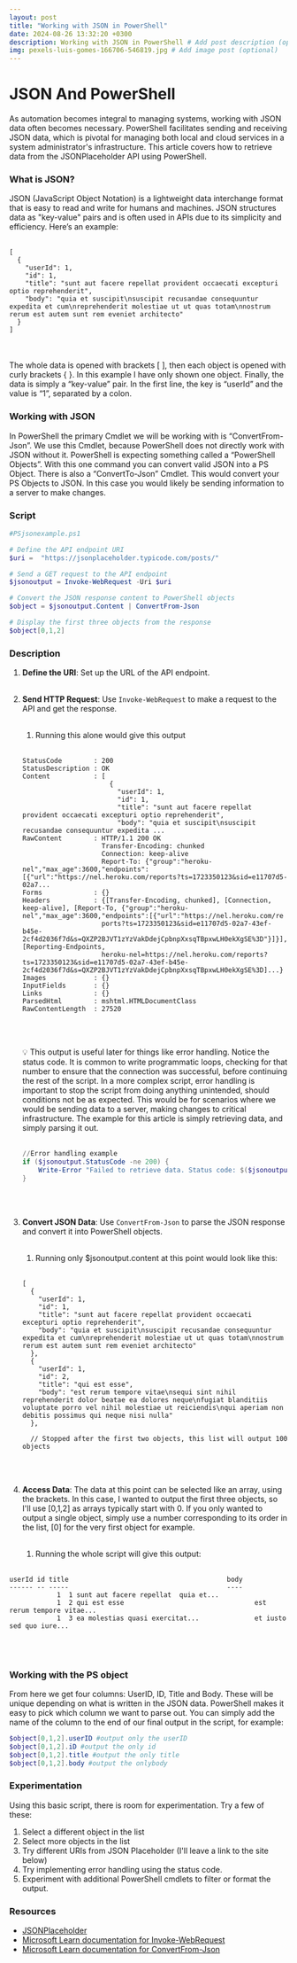 ```yaml
---
layout: post
title: "Working with JSON in PowerShell"
date: 2024-08-26 13:32:20 +0300
description: Working with JSON in PowerShell # Add post description (optional)
img: pexels-luis-gomes-166706-546819.jpg # Add image post (optional)
---
```


# JSON And PowerShell

As automation becomes integral to managing systems, working with JSON data often becomes necessary. PowerShell facilitates sending and receiving JSON data, which is pivotal for managing both local and cloud services in a system administrator's infrastructure. This article covers how to retrieve data from the JSONPlaceholder API using PowerShell.

### What is JSON?

JSON (JavaScript Object Notation) is a lightweight data interchange format that is easy to read and write for humans and machines. JSON structures data as "key-value" pairs and is often used in APIs due to its simplicity and efficiency. Here’s an example:
<br><br>


```
[
  {
    "userId": 1,
    "id": 1,
    "title": "sunt aut facere repellat provident occaecati excepturi optio reprehenderit",
    "body": "quia et suscipit\nsuscipit recusandae consequuntur expedita et cum\nreprehenderit molestiae ut ut quas totam\nnostrum rerum est autem sunt rem eveniet architecto"
  }
]
```
<br><br>
The whole data is opened with brackets [ ], then each object is opened with curly brackets { }. In this example I have only shown one object. Finally, the data is simply a “key-value” pair. In the first line, the key is “userId” and the value is “1”, separated by a colon. 

### Working with JSON

In PowerShell the primary Cmdlet we will be working with is “ConvertFrom-Json”. We use this Cmdlet, because PowerShell does not directly work with JSON without it. PowerShell is expecting something called a “PowerShell Objects”. With this one command you can convert valid JSON into a PS Object. There is also a “ConvertTo-Json” Cmdlet. This would convert your PS Objects to JSON. In this case you would likely be sending information to a server to make changes.  

### Script

```powershell
#PSjsonexample.ps1

# Define the API endpoint URI
$uri =  "https://jsonplaceholder.typicode.com/posts/"

# Send a GET request to the API endpoint
$jsonoutput = Invoke-WebRequest -Uri $uri 

# Convert the JSON response content to PowerShell objects
$object = $jsonoutput.Content | ConvertFrom-Json 

# Display the first three objects from the response
$object[0,1,2] 

```

### Description

1. **Define the URI**: Set up the URL of the API endpoint.
<br><br>
2. **Send HTTP Request**: Use `Invoke-WebRequest` to make a request to the API and get the response.
    <br><br>
    1. Running this alone would give this output
    <br><br>
    
    ```
    StatusCode        : 200
    StatusDescription : OK
    Content           : [
                          {
                            "userId": 1,
                            "id": 1,
                            "title": "sunt aut facere repellat provident occaecati excepturi optio reprehenderit",
                            "body": "quia et suscipit\nsuscipit recusandae consequuntur expedita ...
    RawContent        : HTTP/1.1 200 OK
                        Transfer-Encoding: chunked
                        Connection: keep-alive
                        Report-To: {"group":"heroku-nel","max_age":3600,"endpoints":[{"url":"https://nel.heroku.com/reports?ts=1723350123&sid=e11707d5-02a7...
    Forms             : {}
    Headers           : {[Transfer-Encoding, chunked], [Connection, keep-alive], [Report-To, {"group":"heroku-nel","max_age":3600,"endpoints":[{"url":"https://nel.heroku.com/re 
                        ports?ts=1723350123&sid=e11707d5-02a7-43ef-b45e-2cf4d2036f7d&s=QXZP2BJVT1zYzVakDdejCpbnpXxsqTBpxwLH0ekXgSE%3D"}]}], [Reporting-Endpoints,
                        heroku-nel=https://nel.heroku.com/reports?ts=1723350123&sid=e11707d5-02a7-43ef-b45e-2cf4d2036f7d&s=QXZP2BJVT1zYzVakDdejCpbnpXxsqTBpxwLH0ekXgSE%3D]...}   
    Images            : {}
    InputFields       : {}
    Links             : {}
    ParsedHtml        : mshtml.HTMLDocumentClass
    RawContentLength  : 27520
    ```
    <br><br>
    
    <aside>
    💡 This output is useful later for things like error handling. Notice the status code. It is common to write programmatic loops, checking for that number to ensure that the connection was successful, before continuing the rest of the script. In a more complex script, error handling is important to stop the script from doing anything unintended, should conditions not be as expected. This would be for scenarios where we would be sending data to a server, making changes to critical infrastructure. The example for this article is simply retrieving data, and simply parsing it out.
    <br><br>
    </aside>
    
    ```powershell
    //Error handling example
    if ($jsonoutput.StatusCode -ne 200) {
        Write-Error "Failed to retrieve data. Status code: $($jsonoutput.StatusCode)"
    }
    ```
    <br><br>
    
3. **Convert JSON Data**: Use `ConvertFrom-Json` to parse the JSON response and convert it into PowerShell objects.
<br><br>
    1. Running only $jsonoutput.content at this point would look like this:
    <br><br>
    
    ```
    [
      {
        "userId": 1,
        "id": 1,
        "title": "sunt aut facere repellat provident occaecati excepturi optio reprehenderit",
        "body": "quia et suscipit\nsuscipit recusandae consequuntur expedita et cum\nreprehenderit molestiae ut ut quas totam\nnostrum rerum est autem sunt rem eveniet architecto"
      },
      {
        "userId": 1,
        "id": 2,
        "title": "qui est esse",
        "body": "est rerum tempore vitae\nsequi sint nihil reprehenderit dolor beatae ea dolores neque\nfugiat blanditiis voluptate porro vel nihil molestiae ut reiciendis\nqui aperiam non debitis possimus qui neque nisi nulla"
      },
      
      // Stopped after the first two objects, this list will output 100 objects
    ```
    <br><br>
4. **Access Data**: The data at this point can be selected like an array, using the brackets. In this case, I wanted to output the first three objects, so I'll use [0,1,2] as arrays typically start with 0. If you only wanted to output a single object, simply use a number corresponding to its order in the list, [0] for the very first object for example. 
<br><br>
    1. Running the whole script will give this output:
<br><br>
```
userId id title                                        body
------ -- -----                                        ----
            1  1 sunt aut facere repellat  quia et...
            1  2 qui est esse                                 est rerum tempore vitae...
            1  3 ea molestias quasi exercitat...              et iusto sed quo iure...
```

 <br><br>

### Working with the PS object

From here we get four columns: UserID, ID, Title and Body. These will be unique depending on what is written in the JSON data. PowerShell makes it easy to pick which column we want to parse out. You can simply add the name of the column to the end of our final output in the script, for example:

```powershell
$object[0,1,2].userID #output only the userID
$object[0,1,2].iD #output the only id
$object[0,1,2].title #output the only title
$object[0,1,2].body #output the onlybody
```

### Experimentation

Using this basic script, there is room for experimentation. Try a few of these:

1. Select a different object in the list
2. Select more objects in the list
3. Try different URIs from JSON Placeholder (I'll leave a link to the site below)
4. Try implementing error handling using the status code.
5. Experiment with additional PowerShell cmdlets to filter or format the output.

### Resources

- [JSONPlaceholder](https://jsonplaceholder.typicode.com/)
- [Microsoft Learn documentation for Invoke-WebRequest](https://learn.microsoft.com/en-us/powershell/module/microsoft.powershell.utility/invoke-webrequest?view=powershell-7.4)
- [Microsoft Learn documentation for ConvertFrom-Json](https://learn.microsoft.com/en-us/powershell/module/microsoft.powershell.utility/convertfrom-json?view=powershell-7.4)